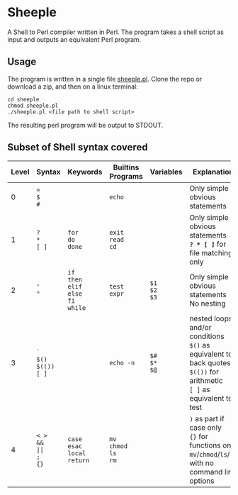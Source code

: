 # Sheeple
A Shell to Perl compiler written in Perl. The program takes a shell script as input and outputs an equivalent Perl program.

## Usage
The program is written in a single file [sheeple.pl](./sheeple.pl). Clone the repo or download a zip, and then on a linux terminal:
```
cd sheeple
chmod sheeple.pl
./sheeple.pl <file path to shell script>
```
The resulting perl program will be output to STDOUT.

## Subset of Shell syntax covered
|  Level | Syntax | Keywords | Builtins Programs | Variables | Explanation |
| ------ |------- | -------- | ----------------- | --------- | ----------- |
| 0      | `=`<br>`$`<br>`#`  |          |        `echo`       |           | Only simple & obvious statements
| 1      | `?`<br>`*`<br>`[ ]` |`for`<br>`do`<br>`done`|`exit`<br>`read`<br>`cd`       |           | Only simple & obvious statements<br>**`? * [ ]`** for file matching only
| 2      | `'`<br>`"`  |`if`<br>`then`<br>`elif`<br>`else`<br>`fi`<br>`while`|`test`<br>`expr`| `$1`<br>`$2`<br>`$3` | Only simple & obvious statements<br>No nesting
| 3      | <code>\`</code><br>`$()`<br>`$(())`<br>`[ ]` |          | `echo -n` | `$#`<br>`$*`<br>`$@` | nested loops and/or conditions<br>`$()` as equivalent to back quotes<br>`$(())` for arithmetic<br>`[ ]` as equivalent to test
| 4      | `< >`<br>`&&`<br>`\|\|`<br>`;`<br>`{}` | `case`<br>`esac`<br>`local`<br>`return` | `mv`<br>`chmod`<br>`ls`<br>`rm`|   |`)` as part if case only<br>`{}` for functions only<br>`mv`/`chmod`/`ls`/`rm` with no command line options
